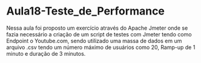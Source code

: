 # Aula18-Teste_de_Performance

Nessa aula foi proposto um exercício através do Apache Jmeter onde se fazia necessário a criação de um script de testes com Jmeter tendo como Endpoint o Youtube.com, sendo utilizado uma massa de dados em um arquivo .csv tendo um  número máximo de usuários como 20, Ramp-up de 1 minuto e duração de 3 minutos.
